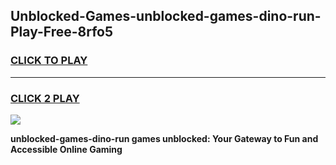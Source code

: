
## Unblocked-Games-unblocked-games-dino-run-Play-Free-8rfo5
<h3>
<a href="https://premium76.site?title=unblocked-games-dino-run&ref=24M">CLICK TO PLAY</a></h3>
<hr>

<h3>
<a href="https://premium76.site?title=unblocked-games-dino-run&ref=24M">CLICK 2 PLAY</a>
  
</h3>

<a href="https://premium76.site?title=unblocked-games-dino-run&ref=24M"><img src="https://clearcache.store/games.png"></a>


**unblocked-games-dino-run games unblocked: Your Gateway to Fun and Accessible Online Gaming**
